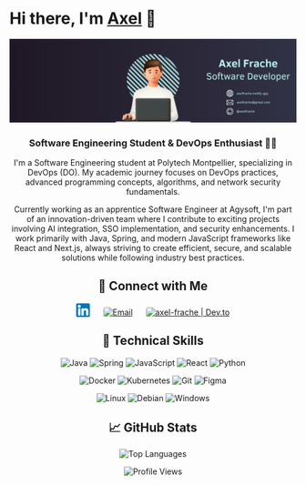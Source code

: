 # Hi there, I'm [Axel](https://axelfrache.netlify.app/) 👋

<p align="center">
  <a href="images/bannerLinkedin.png" target="_blank" rel="noreferrer"><img src="images/bannerLinkedin.png" alt="my banner"></a>
</p>

<h3 align="center">Software Engineering Student & DevOps Enthusiast 👨‍💻</h3>

<p align="center">
  I'm a Software Engineering student at Polytech Montpellier, specializing in DevOps (DO). My academic journey focuses on DevOps practices, advanced programming concepts, algorithms, and network security fundamentals.
</p>

<p align="center">
  Currently working as an apprentice Software Engineer at Agysoft, I'm part of an innovation-driven team where I contribute to exciting projects involving AI integration, SSO implementation, and security enhancements. I work primarily with Java, Spring, and modern JavaScript frameworks like React and Next.js, always striving to create efficient, secure, and scalable solutions while following industry best practices.
</p>

<h2 align="center">🤝 Connect with Me</h2>

<p align="center">
  <a href="https://www.linkedin.com/in/axel-frache"><img src="images/linkedin.png" alt="axel-frache | LinkedIn" width="24px" style="vertical-align: bottom;"/></a>
  &nbsp;&nbsp;&nbsp;&nbsp;
  <a href="mailto:axel.frache@gmail.com"><img src="https://upload.wikimedia.org/wikipedia/commons/7/7e/Gmail_icon_%282020%29.svg" alt="Email" width="24px" style="vertical-align: bottom; border-radius: 3px;"/></a>
  &nbsp;&nbsp;&nbsp;&nbsp;
  <a href="https://dev.to/axelfrache"><img src="https://dev-to-uploads.s3.amazonaws.com/uploads/logos/resized_logo_UQww2soKuUsjaOGNB38o.png" alt="axel-frache | Dev.to" width="24px" style="vertical-align: bottom; border-radius: 3px;"/></a>
</p>

<h2 align="center">💼 Technical Skills</h2>

<p align="center">
  <img src="https://img.shields.io/badge/java-%23ED8B00.svg?style=for-the-badge&logo=openjdk&logoColor=white" alt="Java"/>
  <img src="https://img.shields.io/badge/spring-%236DB33F.svg?style=for-the-badge&logo=spring&logoColor=white" alt="Spring"/>
  <img src="https://img.shields.io/badge/javascript-%23323330.svg?style=for-the-badge&logo=javascript&logoColor=%23F7DF1E" alt="JavaScript"/>
  <img src="https://img.shields.io/badge/react-%2320232a.svg?style=for-the-badge&logo=react&logoColor=%2361DAFB" alt="React"/>
  <img src="https://img.shields.io/badge/python-3670A0?style=for-the-badge&logo=python&logoColor=ffdd54" alt="Python"/>
</p>

<p align="center">
  <img src="https://img.shields.io/badge/docker-%230db7ed.svg?style=for-the-badge&logo=docker&logoColor=white" alt="Docker"/>
  <img src="https://img.shields.io/badge/kubernetes-%23326ce5.svg?style=for-the-badge&logo=kubernetes&logoColor=white" alt="Kubernetes"/>
  <img src="https://img.shields.io/badge/git-%23F05033.svg?style=for-the-badge&logo=git&logoColor=white" alt="Git"/>
  <img src="https://img.shields.io/badge/figma-%23F24E1E.svg?style=for-the-badge&logo=figma&logoColor=white" alt="Figma"/>
</p>

<p align="center">
  <img src="https://img.shields.io/badge/Linux-FCC624?style=for-the-badge&logo=linux&logoColor=black" alt="Linux"/>
  <img src="https://img.shields.io/badge/Debian-E95420?style=for-the-badge&logo=debian&logoColor=white" alt="Debian"/>
  <img src="https://img.shields.io/badge/Windows-0078D6?style=for-the-badge&logo=windows&logoColor=white" alt="Windows"/>
</p>

<h2 align="center">📈 GitHub Stats</h2>

<p align="center">
  <img src="https://github-readme-stats.vercel.app/api/top-langs/?username=axelfrache&layout=compact&theme=cobalt" alt="Top Languages"/>
</p>

<p align="center">
  <img src="https://komarev.com/ghpvc/?username=your-github-axelfrache&color=blue" alt="Profile Views"/>
</p>
